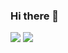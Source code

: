 ### Hi there 👋


![](https://visitor-badge.glitch.me/badge?page_id=qinchaofeng.readme)
![](http://antzuhl.cn:4000/get/@qinchaofeng.readme)
